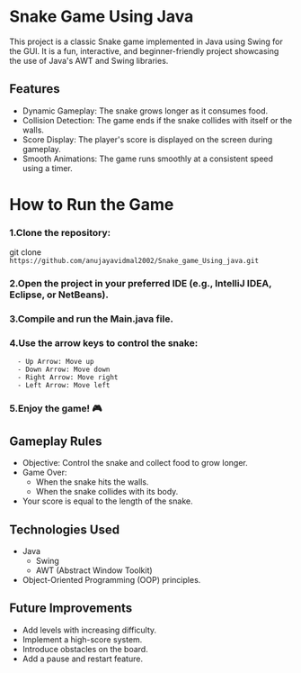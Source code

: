 # Snake Game Using Java

This project is a classic Snake game implemented in Java using Swing for the GUI. It is a fun, interactive, and beginner-friendly project showcasing the use of Java's AWT and Swing libraries.



## Features

- Dynamic Gameplay: The snake grows longer as it consumes food.
- Collision Detection: The game ends if the snake collides with itself or the walls.
- Score Display: The player's score is displayed on the screen during gameplay.
- Smooth Animations: The game runs smoothly at a consistent speed using a timer.

# How to Run the Game

### 1.Clone the repository:

git clone `https://github.com/anujayavidmal2002/Snake_game_Using_java.git`

### 2.Open the project in your preferred IDE (e.g., IntelliJ IDEA, Eclipse, or NetBeans).
### 3.Compile and run the Main.java file.
### 4.Use the arrow keys to control the snake:
      - Up Arrow: Move up
      - Down Arrow: Move down
      - Right Arrow: Move right
      - Left Arrow: Move left
### 5.Enjoy the game! 🎮

## Gameplay Rules
 - Objective: Control the snake and collect food to grow longer.
 - Game Over:
      - When the snake hits the walls.
      - When the snake collides with its body.
- Your score is equal to the length of the snake.


## Technologies Used

 - Java
    - Swing
    - AWT (Abstract Window Toolkit)
 - Object-Oriented Programming (OOP) principles.

   
## Future Improvements

 - Add levels with increasing difficulty.
 - Implement a high-score system.
 - Introduce obstacles on the board.
 - Add a pause and restart feature.
